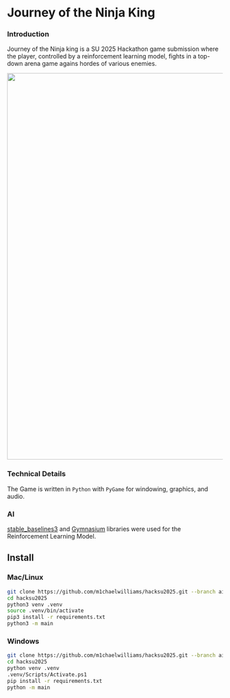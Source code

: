 # Journey of the Ninja King

### Introduction

Journey of the Ninja king is a SU 2025 Hackathon game submission where the player, controlled by a reinforcement learning model,
fights in a top-down arena game agains hordes of various enemies.

<image src="images/Wave3.png" width=900>

### Technical Details

The Game is written in ```Python``` with ```PyGame``` for windowing, graphics, and audio.

### AI

[stable_baselines3](https://stable-baselines3.readthedocs.io/en/master/) and [Gymnasium](https://gymnasium.farama.org/)  libraries were used for the Reinforcement Learning Model.

## Install

### Mac/Linux

```bash
git clone https://github.com/m1chaelwilliams/hacksu2025.git --branch ai
cd hacksu2025
python3 venv .venv
source .venv/bin/activate
pip3 install -r requirements.txt
python3 -m main
```

### Windows

```bash
git clone https://github.com/m1chaelwilliams/hacksu2025.git --branch ai
cd hacksu2025
python venv .venv
.venv/Scripts/Activate.ps1
pip install -r requirements.txt
python -m main
```
